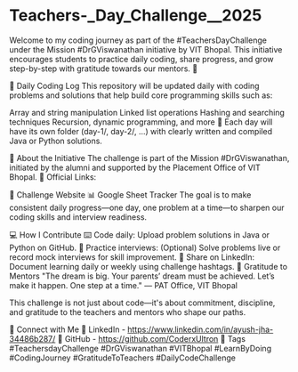 # Teachers-_Day_Challenge__2025
Welcome to my coding journey as part of the #TeachersDayChallenge under the Mission #DrGViswanathan initiative by VIT Bhopal.
This initiative encourages students to practice daily coding, share progress, and grow step-by-step with gratitude towards our mentors. 🌟

📅 Daily Coding Log
This repository will be updated daily with coding problems and solutions that help build core programming skills such as:

Array and string manipulation
Linked list operations
Hashing and searching techniques
Recursion, dynamic programming, and more
📂 Each day will have its own folder (day-1/, day-2/, ...) with clearly written and compiled Java or Python solutions.

🙌 About the Initiative
The challenge is part of the Mission #DrGViswanathan, initiated by the alumni and supported by the Placement Office of VIT Bhopal.
📌 Official Links:

🔗 Challenge Website
📊 Google Sheet Tracker
The goal is to make consistent daily progress—one day, one problem at a time—to sharpen our coding skills and interview readiness.

💻 How I Contribute
⌨️ Code daily: Upload problem solutions in Java or Python on GitHub.
🎥 Practice interviews: (Optional) Solve problems live or record mock interviews for skill improvement.
📢 Share on LinkedIn: Document learning daily or weekly using challenge hashtags.
💙 Gratitude to Mentors
"The dream is big. Your parents’ dream must be achieved. Let’s make it happen. One step at a time."
— PAT Office, VIT Bhopal

This challenge is not just about code—it's about commitment, discipline, and gratitude to the teachers and mentors who shape our paths.

🔗 Connect with Me
🔹 LinkedIn - https://www.linkedin.com/in/ayush-jha-34486b287/
🔹 GitHub - https://github.com/CoderxUltron
📌 Tags
#TeachersdayChallenge #DrGViswanathan #VITBhopal #LearnByDoing #CodingJourney #GratitudeToTeachers #DailyCodeChallenge
